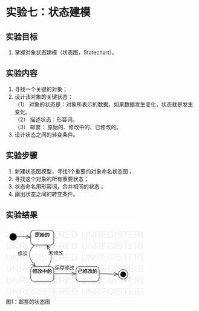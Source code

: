 # 实验七：状态建模

 ## 实验目标

1.  掌握对象状态建模（状态图，Statechart）。

 ## 实验内容

1.  寻找一个关键的对象；  
2.  设计该对象的关键状态；  
    （1） 对象的状态是：对象所表示的数据。如果数据发生变化，状态就是发生变化。  
    （2） 描述状态：形容词。  
    （3） 邮票： 原始的、修改中的、已修改的。
3.  设计状态之间的转变条件。


 ## 实验步骤

1. 新建状态图模型，寻找1个重要的对象命名状态图；
2. 寻找这个对象的所有重要状态；
3. 状态命名用形容词，合并相同的状态；
4. 画出状态之间的转变条件。

 ## 实验结果

 ![邮票的状态图](./邮票的状态图.jpg)  
图1：邮票的状态图
